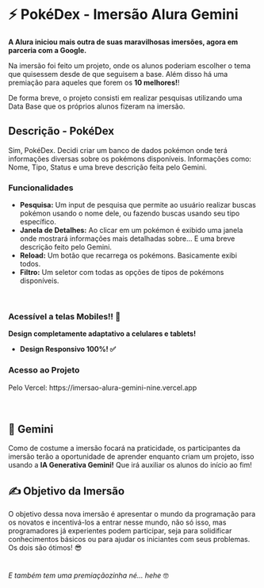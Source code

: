 <h1>⚡ PokéDex - Imersão Alura Gemini</h1>
<strong>A Alura iniciou mais outra de suas maravilhosas imersões, agora em parceria com a Google. </strong>

Na imersão foi feito um projeto, onde os alunos poderiam escolher o tema que quisessem desde de que seguisem a base. 
Além disso há uma premiação para aqueles que forem os <strong>10 melhores!</strong>!

De forma breve, o projeto consisti em realizar pesquisas utilizando uma Data Base que os próprios alunos fizeram na imersão.

<h2>Descrição - PokéDex</h2>
Sim, PokéDex. Decidi criar um banco de dados pokémon onde terá informações diversas sobre os pokémons disponíveis. 
Informações como: Nome, Tipo, Status e uma breve descrição feita pelo Gemini.

<h3>Funcionalidades</h3>
 <ul>
   <li>
     <strong>Pesquisa:</strong> Um input de pesquisa que permite ao usuário realizar buscas pokémon usando o nome dele, ou fazendo buscas usando seu tipo específico.
   </li>
   <li>
    <strong>Janela de Detalhes:</strong> Ao clicar em um pokémon é exibido uma janela onde mostrará informações mais detalhadas sobre... E uma breve descrição feito pelo Gemini.
   </li>
   <li>
    <strong>Reload:</strong> Um botão que recarrega os pokémons. Basicamente exibi todos.
   </li>
   <li>
    <strong>Filtro:</strong> Um seletor com todas as opções de tipos de pokémons disponíveis.
   </li>
 </ul>
<br>
 <h3>Acessível a telas Mobiles!! 📱</h3>
 <strong>
  Design completamente adaptativo a celulares e tablets!
  <br>
  <ul>
   <li>
   Design Responsivo 100%! ✅
  </li>
  </ul>
 </strong>

<h3>Acesso ao Projeto</h3>
Pelo Vercel: https://imersao-alura-gemini-nine.vercel.app
<br>
<br>
<br>
<h2>🤖 Gemini</h2>
Como de costume a imersão focará na praticidade, os participantes da imersão terão a oportunidade de aprender enquanto
criam um projeto, isso usando a <strong>IA Generativa Gemini!</strong> Que irá auxiliar os alunos do início ao fim!

<h2>✍ Objetivo da Imersão</h2>
O objetivo dessa nova imersão é apresentar o mundo da programação para os novatos e incentivá-los a entrar nesse mundo,
não só isso, mas programadores já experientes podem participar, seja para solidificar conhecimentos básicos ou para ajudar
os iniciantes com seus problemas. Os dois são ótimos! 😎

#
<em>E também tem uma premiaçãozinha né... hehe</em> 🤓
